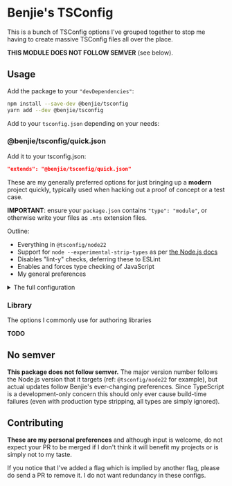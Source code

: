 # Benjie's TSConfig

This is a bunch of TSConfig options I've grouped together to stop me having to
create massive TSConfig files all over the place.

**THIS MODULE DOES NOT FOLLOW SEMVER** (see below).

## Usage

Add the package to your `"devDependencies"`:

```sh
npm install --save-dev @benjie/tsconfig
yarn add --dev @benjie/tsconfig
```

Add to your `tsconfig.json` depending on your needs:

### @benjie/tsconfig/quick.json

Add it to your tsconfig.json:

```json
"extends": "@benjie/tsconfig/quick.json"
```

These are my generally preferred options for just bringing up a **modern**
project quickly, typically used when hacking out a proof of concept or a test
case.

**IMPORTANT**: ensure your `package.json` contains `"type": "module"`, or
otherwise write your files as `.mts` extension files.

Outline:

- Everything in `@tsconfig/node22`
- Support for `node --experimental-strip-types` as per [the Node.js docs](https://nodejs.org/docs/latest/api/typescript.html#type-stripping)
- Disables "lint-y" checks, deferring these to ESLint
- Enables and forces type checking of JavaScript
- My general preferences

<details>
  <summary>The full configuration</summary>

```jsonc
{
  "$schema": "https://json.schemastore.org/tsconfig",
  "_version": "22.0.0",
  "compilerOptions": {
    // From @tsconfig/node22:
    "lib": ["es2024", "ESNext.Array", "ESNext.Collection", "ESNext.Iterator"],
    "module": "nodenext",
    "target": "es2022",
    "strict": true,
    "esModuleInterop": true,
    "skipLibCheck": true,
    "moduleResolution": "node16",

    // From https://nodejs.org/docs/latest/api/typescript.html#type-stripping
    "target": "esnext",
    "rewriteRelativeImportExtensions": true,
    "erasableSyntaxOnly": true,
    "verbatimModuleSyntax": true,

    // Related:
    "allowImportingTsExtensions": true,

    // From Benjie's preferences

    // I generally keep `tsc` running in parallel with other processes and
    // don't want it clearing the screen unless I opt into that.
    "preserveWatchOutput": true,

    // This has runtime performance overhead! Specifically it means a lot of
    // time is spent in 'instance_members_initializer' in V8. Disable.
    "useDefineForClassFields": false,

    // Use ESLint for these "lint"-y checks
    "noFallthroughCasesInSwitch": false,
    "noUnusedParameters": false,
    "noUnusedLocals": false,

    // Generally good stuff for authoring modules
    "pretty": true,
    "sourceMap": true,
    "importHelpers": true,

    // Generally good stuff for hacking out a project quickly
    "allowJs": true,
    "checkJs": true,
  },
}
```

</details>

### Library

The options I commonly use for authoring libraries

**TODO**

## No semver

**This package does not follow semver.** The major version number follows the
Node.js version that it targets (ref: `@tsconfig/node22` for example), but
actual updates follow Benjie's ever-changing preferences. Since TypeScript is a
development-only concern this should only ever cause build-time failures (even
with production type stripping, all types are simply ignored).

## Contributing

**These are my personal preferences** and although input is welcome, do not
expect your PR to be merged if I don't think it will benefit my projects or is
simply not to my taste.

If you notice that I've added a flag which is implied by another flag, please do
send a PR to remove it. I do not want redundancy in these configs.
